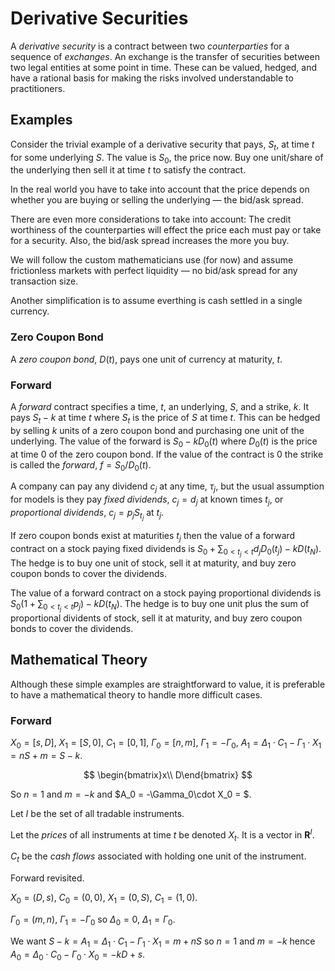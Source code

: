 # Derivative Securities

A _derivative security_ is a contract between two _counterparties_ for a
sequence of _exchanges_. An exchange is the transfer of securities between
two legal entities at some point in time.  These can be valued, hedged,
and have a rational basis for making the risks involved understandable
to practitioners.

## Examples

Consider the trivial example of a derivative security that pays, $S_t$,
at time $t$ for some underlying $S$.  The value is $S_0$, the price now.
Buy one unit/share of the underlying then sell it at time $t$ to satisfy
the contract.

In the real world you have to take into account that the price depends on
whether you are buying or selling the underlying &mdash; the bid/ask
spread.

There are even more considerations to take into account: The credit
worthiness of the counterparties will effect the price each must pay or
take for a security.  Also, the bid/ask spread increases the more you
buy.

We will follow the custom mathematicians use (for now) and assume
frictionless markets with perfect liquidity &mdash; no bid/ask spread
for any transaction size.

Another simplification is to assume everthing is cash settled in a
single currency.

### Zero Coupon Bond

A _zero coupon bond_, $D(t)$, pays one unit of currency at maturity, $t$.

### Forward

A _forward_ contract specifies a time, $t$, an underlying, $S$, and
a strike, $k$. It pays $S_t - k$ at time $t$ where $S_t$ is the price
of $S$ at time $t$. This can be hedged by selling $k$ units of a zero
coupon bond and purchasing one unit of the underlying.  The value of
the forward is $S_0 - kD_0(t)$ where $D_0(t)$ is the price at time 0 of
the zero coupon bond. If the value of the contract is $0$ the strike is
called the _forward_, $f = S_0/D_0(t)$.

A company can pay any dividend $c_j$ at any time, $\tau_j$, but the usual
assumption for models is they pay _fixed dividends_, $c_j = d_j$ at known
times $t_j$, or _proportional dividends_, $c_j = p_jS_{t_j}$ at $t_j$.

If zero coupon bonds exist at maturities $t_j$ then the value of a
forward contract on a stock paying fixed dividends is $S_0 + \sum_{0 <
t_j < t} d_jD_0(t_j) - kD(t_N)$.  The hedge is to buy one unit of stock,
sell it at maturity, and buy zero coupon bonds to cover the dividends.

The value of a forward contract on a stock paying proportional dividends
is $S_0(1 + \sum_{0 < t_j < t} p_j) - kD(t_N)$.  The hedge is to
buy one unit plus the sum of proportional dividents of stock, sell it
at maturity, and buy zero coupon bonds to cover the dividends.

## Mathematical Theory

Although these simple examples are straightforward to value, it is preferable
to have a mathematical theory to handle more difficult cases.

### Forward

$X_0 = [s, D]$, $X_1 = [S, 0]$, $C_1 = [0, 1]$,
$\Gamma_0 = [n, m]$, $\Gamma_1 = -\Gamma_0$,
$A_1 = \Delta_1\cdot C_1 - \Gamma_1\cdot X_1
= n S + m = S - k$.

$$
\begin{bmatrix}x\\ D\end{bmatrix}
$$

So $n = 1$ and $m = -k$ and $A_0 = -\Gamma_0\cdot X_0 = $.

Let $I$ be the set of all tradable instruments.

Let the _prices_ of all instruments at time $t$ be denoted $X_t$.
It is a vector in $\mathbf{R}^I$.

$C_t$ be the _cash flows_ associated with holding one unit of the
instrument. 

Forward revisited. 

$X_0 = (D, s)$, $C_0 = (0, 0)$, $X_1 = (0, S)$, $C_1 = (1, 0)$.

$\Gamma_0 = (m, n)$, $\Gamma_1 = -\Gamma_0$ so
$\Delta_0 = 0$, $\Delta_1 = \Gamma_0$.

We want $S - k = A_1 = \Delta_1 \cdot C_1 - \Gamma_1 \cdot X_1
= m + nS$ so $n = 1$ and $m = -k$ hence
$A_0 = \Delta_0 \cdot C_0 -\Gamma_0 \cdot X_0 = -kD + s$.
